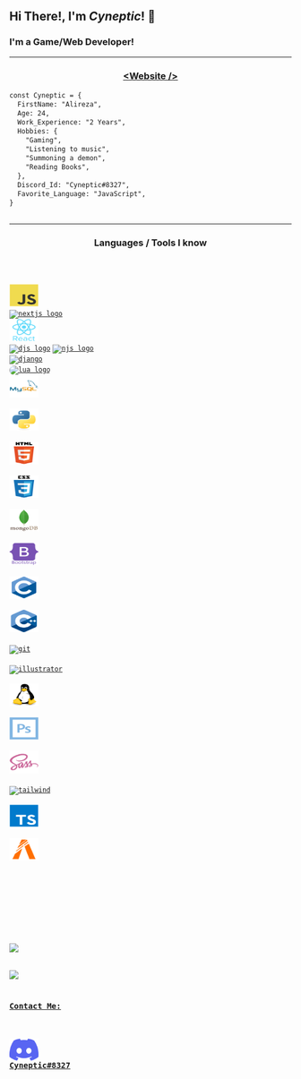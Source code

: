 ## Hi There!, I'm *Cyneptic*! :wave:
### I'm a Game/Web Developer!
---



<div align="center">

### [<Website /\>][website]

</div>
  
```
const Cyneptic = {
  FirstName: "Alireza",
  Age: 24,
  Work_Experience: "2 Years",
  Hobbies: {
    "Gaming",
    "Listening to music",
    "Summoning a demon",
    "Reading Books",
  },
  Discord_Id: "Cyneptic#8327",
  Favorite_Language: "JavaScript",
}
   
```


---
<div align="center">

### Languages / Tools I know

</div>
<br />
<div align="left">
   
   <code><a href="https://developer.mozilla.org/en-US/docs/Web/JavaScript" > <img src="https://raw.githubusercontent.com/devicons/devicon/master/icons/javascript/javascript-original.svg" alt="javascript" width="52" height="40"/> </a></code>
   <code><a href="https://nextjs.org/" ><img src="https://camo.githubusercontent.com/92ec9eb7eeab7db4f5919e3205918918c42e6772562afb4112a2909c1aaaa875/68747470733a2f2f6173736574732e76657263656c2e636f6d2f696d6167652f75706c6f61642f76313630373535343338352f7265706f7369746f726965732f6e6578742d6a732f6e6578742d6c6f676f2e706e67" height="40" width="52" alt="nextjs logo"></a></code>
   <code><a href="https://reactjs.org/" > <img src="https://raw.githubusercontent.com/devicons/devicon/master/icons/react/react-original-wordmark.svg" alt="react" width="52" height="40"/> </a></code>
   <code><a href="https://discord.js.org/"><img src="https://cdn.jsdelivr.net/gh/devicons/devicon/icons/discordjs/discordjs-original.svg" height="40" width="52" alt="djs logo"></a></code>
   <code><a href="https://nodejs.org/"><img src="https://cdn.jsdelivr.net/gh/devicons/devicon/icons/nodejs/nodejs-original-wordmark.svg" height="40" width="52" alt="njs logo"></a></code>
   <code><a href="https://www.djangoproject.com/" > <img src="https://cdn.worldvectorlogo.com/logos/django.svg" alt="django" width="52" height="40"/> </a></code>
   <code><a href="https://www.lua.org/"><img style="background-color:white; border-radius:90px" src="https://cdn.jsdelivr.net/gh/devicons/devicon/icons/lua/lua-original-wordmark.svg" height="40" width="52" alt="lua logo"></a></code>
   <code><a href="https://www.mysql.com/" > <img src="https://raw.githubusercontent.com/devicons/devicon/master/icons/mysql/mysql-original-wordmark.svg" alt="mysql" width="52" height="40"/> </a></code>
   <code><a href="https://www.python.org" > <img src="https://raw.githubusercontent.com/devicons/devicon/master/icons/python/python-original.svg" alt="python" width="52" height="40"/> </a></code>
   <code><a href="https://www.w3.org/html/" > <img src="https://raw.githubusercontent.com/devicons/devicon/master/icons/html5/html5-original-wordmark.svg" alt="html5" width="52" height="40"/> </a></code>
   <code><a href="https://www.w3schools.com/css/" > <img src="https://raw.githubusercontent.com/devicons/devicon/master/icons/css3/css3-original-wordmark.svg" alt="css3" width="52" height="40"/> </a></code>
   <code><a href="https://www.mongodb.com/" > <img src="https://raw.githubusercontent.com/devicons/devicon/master/icons/mongodb/mongodb-original-wordmark.svg" alt="mongodb" width="52" height="40"/> </a></code>
   <code><a href="https://getbootstrap.com" > <img src="https://raw.githubusercontent.com/devicons/devicon/master/icons/bootstrap/bootstrap-plain-wordmark.svg" alt="bootstrap" width="52" height="40"/> </a></code>
   <code><a href="https://www.cprogramming.com/" > <img src="https://raw.githubusercontent.com/devicons/devicon/master/icons/c/c-original.svg" alt="c" width="52" height="40"/> </a></code>
   <code><a href="https://www.w3schools.com/cpp/" > <img src="https://raw.githubusercontent.com/devicons/devicon/master/icons/cplusplus/cplusplus-original.svg" alt="cplusplus" width="52" height="40"/> </a></code>
   <code><a href="https://git-scm.com/" > <img src="https://www.vectorlogo.zone/logos/git-scm/git-scm-icon.svg" alt="git" width="52" height="40"/> </a></code>
   <code><a href="https://www.adobe.com/in/products/illustrator.html" > <img src="https://www.vectorlogo.zone/logos/adobe_illustrator/adobe_illustrator-icon.svg" alt="illustrator" width="52" height="40"/> </a></code>
   <code><a href="https://www.linux.org/" > <img src="https://raw.githubusercontent.com/devicons/devicon/master/icons/linux/linux-original.svg" alt="linux" width="52" height="40"/> </a></code>
   <code><a href="https://www.photoshop.com/en" > <img src="https://raw.githubusercontent.com/devicons/devicon/master/icons/photoshop/photoshop-line.svg" alt="photoshop" width="52" height="40"/> </a></code>
   <code><a href="https://sass-lang.com" > <img src="https://raw.githubusercontent.com/devicons/devicon/master/icons/sass/sass-original.svg" alt="sass" width="52" height="40"/> </a></code>
   <code><a href="https://tailwindcss.com/" > <img src="https://www.vectorlogo.zone/logos/tailwindcss/tailwindcss-icon.svg" alt="tailwind" width="52" height="40"/> </a></code>
   <code><a href="https://www.typescriptlang.org/" > <img src="https://raw.githubusercontent.com/devicons/devicon/master/icons/typescript/typescript-original.svg" alt="typescript" width="52" height="40"/> </a></code>
   <code><a href="https://fivem.net/"> <img src="./img/icons8-fivem-480.svg" width="52" height="40">
   
</div>
<br />
<br />

![](https://komarev.com/ghpvc/?username=cyneptic&label=Profile%20views&color=0e75b6&style=flat)

<img src="https://github-readme-stats.vercel.app/api?username=cyneptic&include_all_commits=true&count_private=true&hide=stars&show_icons=true&theme=tokyonight&hide_title=true" width="550">

### Contact Me:
### [<img align="center" src="./img/Discord-Logo-Color.svg" width="52" height="40"> Cyneptic#8327](https://discordapp.com/users/329352402681593860/)


[website]: https://cyneptic.herokuapp.com/
